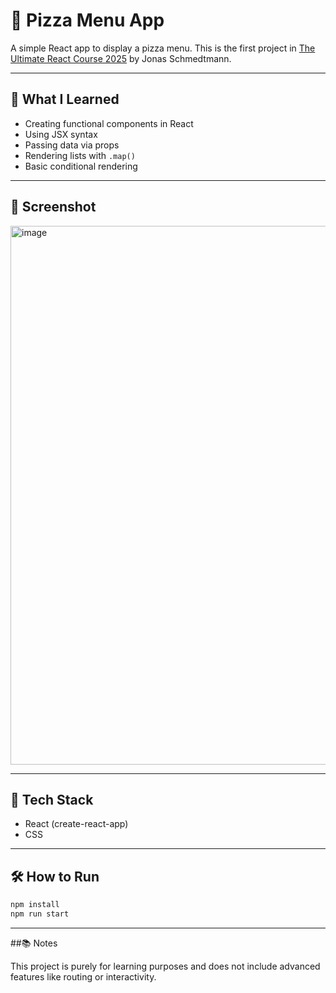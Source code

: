 # 🍕 Pizza Menu App

A simple React app to display a pizza menu. This is the first project in [The Ultimate React Course 2025](https://www.udemy.com/course/the-ultimate-react-course/) by Jonas Schmedtmann.

---

## 🚀 What I Learned

- Creating functional components in React
- Using JSX syntax
- Passing data via props
- Rendering lists with `.map()`
- Basic conditional rendering

---

## 📸 Screenshot

<img width="872" height="862" alt="image" src="https://github.com/user-attachments/assets/2d478208-069d-4faa-af3e-50ef4ba3efa9" />

---

## 🔧 Tech Stack

- React (create-react-app)
- CSS

---

## 🛠 How to Run

```bash
npm install
npm run start
````

---

##📚 Notes

This project is purely for learning purposes and does not include advanced features like routing or interactivity.
